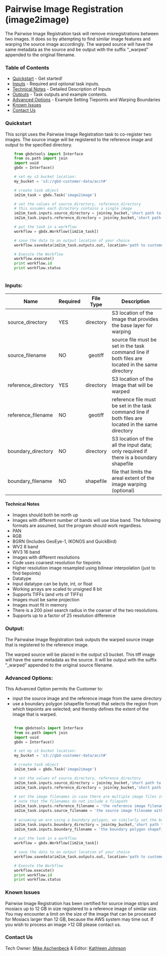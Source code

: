 # Pairwise Image Registration (image2image)

The Pairwise Image Registration task will remove misregistrations between two images.  It does so by attempting to find similar image features and warping the source image accordingly.  The warped source will have the same metadata as the source and be output with the suffix “_warped” appended to the original filename.


### Table of Contents
 * [Quickstart](#quickstart) - Get started!
 * [Inputs](#inputs) - Required and optional task inputs.
 * [Technical Notes](#technical-notes) - Detailed Description of Inputs
 * [Outputs](#outputs) - Task outputs and example contents.
 * [Advanced Options](#advanced-options) - Example Setting Tiepoints and Warping Boundaries
 * [Known Issues](#known-issues)
 * [Contact Us](#contact-us)

### Quickstart

This script uses the Pairwise Image Registration task to co-register two images.  The source image will be registered to the reference image and output to the specified directory.

```python
    from gbdxtools import Interface
    from os.path import join
    import uuid
    gbdx = Interface()

    # set my s3 bucket location:
    my_bucket = 's3://gbd-customer-data/acct#'

    # create task object
    im2im_task = gbdx.Task('image2image')

    # set the values of source_directory, reference_directory
    # this assumes each directory contains a single image
    im2im_task.inputs.source_directory = join(my_bucket,'short path to source image directory')
    im2im_task.inputs.reference_directory = join(my_bucket,'short path to reference image directory')

    # put the task in a workflow
    workflow = gbdx.Workflow([im2im_task])

    # save the data to an output location of your choice
    workflow.savedata(im2im_task.outputs.out, location='path to customer S3 output directory')

    # Execute the Workflow
    workflow.execute()
    print workflow.id
    print workflow.status
    
```


          
### Inputs:

Name      |     Required          |       File Type       |   Description
--------------|:-----------|:---------------------:|---------------------------------
source_directory    | YES     |  directory   | S3 location of the Image that provides the base layer for warping
source_filename   | NO  |  geotiff     | source file must be set in the task command line if both files are located in the same directory    
reference_directory  | YES    |  directory   | S3 location of the Image that will be warped
reference_filename  | NO |  geotiff     | reference file must be set in the task command line if both files are located in the same directory
boundary_directory   |  NO |  directory   | S3 location of the all the input data; only required if there is a boundary shapefile 
boundary_filename  |  NO |  shapefile   | file that limits the areal extent of the image warping (optional)

#### Technical Notes
*  Images should both be north up
*  Images with different number of bands will use blue band.  The following formats are assumed, but the program should work regardless.
  * PAN
  * RGB
  * BGRN (Includes GeoEye-1, IKONOS and QuickBird)
  * WV2 8 band
  * WV3 16 band
*  Images with different resolutions
  * Code uses coarsest resolution for tiepoints
  * Higher resolution image resampled using bilinear interpolation (just to find tiepoints)
*  Datatype
  * Input datatype can be byte, int, or float
  * Working arrays are scaled to unsigned 8 bit
  * Supports TIFFs (and vrts of TIFFs)
*  Images must be same projection
*  Images must fit in memory
*  There is a 200 pixel search radius in the coarser of the two resolutions.
*  Supports up to a factor of 25 resolution difference


### Output:
The Pairwaise Image Registration task outputs the warped source image that is registered to the reference image.

The warped source will be placed in the output s3 bucket.  This tiff image will have the same metadata as the source.  It will be output with the suffix “_warped” appended to the original source filename.

### Advanced Options:

This Advanced Option permits the Customer to:
* input the source image and the reference image from the same directory
* use a boundary polygon (shapefile format) that selects the region from which tiepoints are selected; and thereby defines the extent of the image that is warped. 


```python
    
    from gbdxtools import Interface
    from os.path import join
    import uuid
    gbdx = Interface()

    # set my s3 bucket location:
    my_bucket = 's3://gbd-customer-data/acct#'

    # create task object
    im2im_task = gbdx.Task('image2image')

    # set the values of source_directory, reference_directory
    im2im_task.inputs.source_directory = join(my_bucket,'short path to source image directory')
    im2im_task.inputs.reference_directory = join(my_bucket,'short path to reference image directory')
	
    # set the image filenames in case there are multiple image files in a directory
    # note that the filenames do not include a filepath
    im2im_task.inputs.reference_filename = 'the reference image filename with extension'
    im2im_task.inputs.source_filename = 'the source image filename with extension'
	
    # assuming we are using a boundary polygon, we similarly set the boundary directory and the boundary filename 
    im2im_task.inputs.boundary_directory = join(my_bucket,'short path to boundary polygon shapefile directory')
    im2im_task.inputs.boundary_filename = 'the boundary polygon shapefile filename with .shp extension'
	
    # put the task in a workflow
    workflow = gbdx.Workflow([im2im_task])

    # save the data to an output location of your choice
    workflow.savedata(im2im_task.outputs.out, location='path to customer S3 output directory')

    # Execute the Workflow
    workflow.execute()
    print workflow.id
    print workflow.status

```

### Known Issues
Pairwise Image Registration has been certified for source image strips and mosiacs up to 12 GB in size registered to a reference image of similar size. You may encounter a limit on the size of the image that can be processed for Mosiacs larger than 12 GB, because the AWS system may time out. If you wish to process an image >12 GB please contact us.

### Contact Us
Tech Owner: [Mike Aschenbeck](#michael.aschenbeck@digitalglobe.com) & Editor:  [Kathleen Johnson](#kathleen.johnsons@digitalglobe.com)
